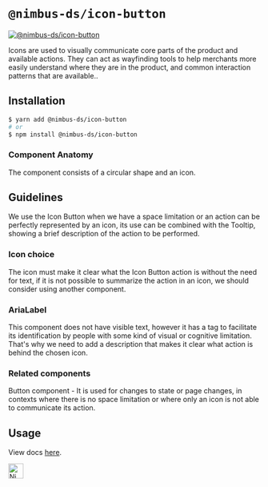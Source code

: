 # `@nimbus-ds/icon-button`

[![@nimbus-ds/icon-button](https://img.shields.io/npm/v/@nimbus-ds/icon-button?label=%40nimbus-ds%2Ficon-button)](https://www.npmjs.com/package/@nimbus-ds/icon-button)

Icons are used to visually communicate core parts of the product and available actions. They can act as wayfinding tools to help merchants more easily understand where they are in the product, and common interaction patterns that are available..

## Installation

```sh
$ yarn add @nimbus-ds/icon-button
# or
$ npm install @nimbus-ds/icon-button
```

### Component Anatomy

The component consists of a circular shape and an icon.

## Guidelines

We use the Icon Button when we have a space limitation or an action can be perfectly represented by an icon, its use can be combined with the Tooltip, showing a brief description of the action to be performed.

### Icon choice

The icon must make it clear what the Icon Button action is without the need for text, if it is not possible to summarize the action in an icon, we should consider using another component.

### AriaLabel

This component does not have visible text, however it has a tag to facilitate its identification by people with some kind of visual or cognitive limitation. That's why we need to add a description that makes it clear what action is behind the chosen icon.

### Related components

Button component - It is used for changes to state or page changes, in contexts where there is no space limitation or where only an icon is not able to communicate its action.

## Usage

View docs [here](https://nimbus.nuvemshop.com.br/documentation/atomic-components/icon-button).

<img alt="Nimbus" style="margin-bottom: 30px;" src="https://tiendanube.github.io/design-system-nimbus/static/media/nimbus-logo.ab60bd79.png" height="30" />
